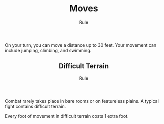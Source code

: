 <header>

# Moves

<p class="subheading">Rule</p>

</header>

On your turn, you can move a distance up to 30 feet. Your movement can include jumping, climbing, and swimming.

<header>

## Difficult Terrain

<p class="subheading">Rule</p>

</header>

Combat rarely takes place in bare rooms or on featureless plains. A typical fight contains difficult terrain.

Every foot of movement in difficult terrain costs 1 extra foot.
